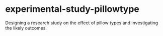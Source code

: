 # experimental-study-pillowtype
Designing a research study on the effect of pillow types and investigating the likely outcomes.
